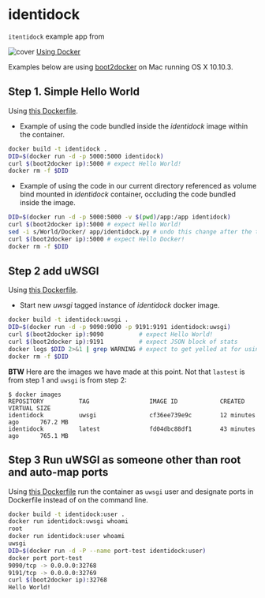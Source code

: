 # identidock

`itentidock` example app from 

![cover](http://akamaicovers.oreilly.com/images/0636920035671/bkt.gif) [Using Docker](http://shop.oreilly.com/product/0636920035671.do)

Examples below are using [boot2docker](https://docs.docker.com/installation/mac/) on Mac running OS X 10.10.3.

## Step 1. Simple Hello World

Using [this Dockerfile](https://github.com/dlbewley/identidock/blob/b8994922451700e83c50afa79f9749216165d810/Dockerfile).

- Example of using the code bundled inside the _identidock_ image within the container.

```bash
docker build -t identidock .
DID=$(docker run -d -p 5000:5000 identidock)
curl $(boot2docker ip):5000 # expect Hello World!
docker rm -f $DID
```

- Example of using the code in our current directory referenced as volume bind mounted in _identidock_ container, occluding the code bundled inside the image.

```bash
DID=$(docker run -d -p 5000:5000 -v $(pwd)/app:/app identidock)
curl $(boot2docker ip):5000 # expect Hello World!
sed -i s/World/Docker/ app/identidock.py # undo this change after the test
curl $(boot2docker ip):5000 # expect Hello Docker!
docker rm -f $DID
```

## Step 2 add uWSGI

Using [this Dockerfile](https://github.com/dlbewley/identidock/blob/5b589a2c8e6d579a1c3f57e50f1daf7f57639b8c/Dockerfile).

- Start new _uwsgi_ tagged instance of _identidock_ docker image.

```bash
docker build -t identidock:uwsgi .
DID=$(docker run -d -p 9090:9090 -p 9191:9191 identidock:uwsgi)
curl $(boot2docker ip):9090          # expect Hello World!
curl $(boot2docker ip):9191          # expect JSON block of stats
docker logs $DID 2>&1 | grep WARNING # expect to get yelled at for using root
docker rm -f $DID
```

**BTW** Here are the images we have made at this point. Not that `lastest` is from step 1 and `uwsgi` is from step 2:

```
$ docker images
REPOSITORY          TAG                 IMAGE ID            CREATED             VIRTUAL SIZE
identidock          uwsgi               cf36ee739e9c        12 minutes ago      767.2 MB
identidock          latest              fd04dbc88df1        43 minutes ago      765.1 MB
```

## Step 3 Run uWSGI as someone other than root and auto-map ports

Using [this Dockerfile](https://github.com/dlbewley/identidock/blob/41f39ffbc2ea12c1357079d227b2a9fe0d003235/Dockerfile) run the container as `uwsgi` user and designate ports in Dockerfile instead of on the command line.

```bash
docker build -t identidock:user .
docker run identidock:uwsgi whoami
root
docker run identidock:user whoami
uwsgi
DID=$(docker run -d -P --name port-test identidock:user)
docker port port-test
9090/tcp -> 0.0.0.0:32768
9191/tcp -> 0.0.0.0:32769
curl $(boot2docker ip):32768
Hello World!
```
